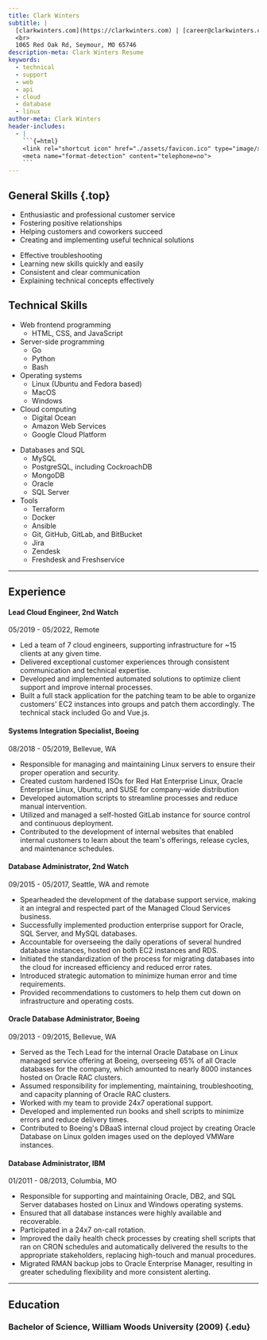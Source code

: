 ```yaml
---
title: Clark Winters
subtitle: |
  [clarkwinters.com](https://clarkwinters.com) | [career@clarkwinters.com](mailto:career@clarkwinters.com) | [417-880-6924](tel:+14178806924)
  <br>
  1065 Red Oak Rd, Seymour, MO 65746
description-meta: Clark Winters Resume
keywords:
  - technical
  - support
  - web
  - api
  - cloud
  - database
  - linux
author-meta: Clark Winters
header-includes:
  - |
    ```{=html}
    <link rel="shortcut icon" href="./assets/favicon.ico" type="image/x-icon">
    <meta name="format-detection" content="telephone=no">
    ```
---
```


<!-- markdownlint-disable MD033 MD001 -->

## General Skills {.top}

<div class="skills">
<div>

- Enthusiastic and professional customer service
- Fostering positive relationships
- Helping customers and coworkers succeed
- Creating and implementing useful technical solutions

</div>

<div>

- Effective troubleshooting
- Learning new skills quickly and easily
- Consistent and clear communication
- Explaining technical concepts effectively

</div>
</div>

## Technical Skills

<div class="skills">
<div>

- Web frontend programming
  - HTML, CSS, and JavaScript
- Server-side programming
  - Go
  - Python
  - Bash
- Operating systems
  - Linux (Ubuntu and Fedora based)
  - MacOS
  - Windows
- Cloud computing
  - Digital Ocean
  - Amazon Web Services
  - Google Cloud Platform

</div>
<div>

- Databases and SQL
  - MySQL
  - PostgreSQL, including CockroachDB
  - MongoDB
  - Oracle
  - SQL Server
- Tools
  - Terraform
  - Docker
  - Ansible
  - Git, GitHub, GitLab, and BitBucket
  - Jira
  - Zendesk
  - Freshdesk and Freshservice

</div>
</div>

---

<div class="xp"><!-- keep div -->

## Experience

<div class="job"><!-- keep div -->

#### Lead Cloud Engineer, 2nd Watch

05/2019 - 05/2022, Remote

- Led a team of 7 cloud engineers, supporting infrastructure for ~15 clients at any given time.
- Delivered exceptional customer experiences through consistent communication and technical expertise.
- Developed and implemented automated solutions to optimize client support and improve internal processes.
- Built a full stack application for the patching team to be able to organize customers' EC2 instances into groups and patch them accordingly. The technical stack included Go and Vue.js.

</div>

<div class="job"><!-- keep div -->

#### Systems Integration Specialist, Boeing

08/2018 - 05/2019, Bellevue, WA

- Responsible for managing and maintaining Linux servers to ensure their proper operation and security.
- Created custom hardened ISOs for Red Hat Enterprise Linux, Oracle Enterprise Linux, Ubuntu, and SUSE for company-wide distribution
- Developed automation scripts to streamline processes and reduce manual intervention.
- Utilized and managed a self-hosted GitLab instance for source control and continuous deployment.
- Contributed to the development of internal websites that enabled internal customers to learn about the team's offerings, release cycles, and maintenance schedules.

</div>

<div class="job"><!-- keep div -->

#### Database Administrator, 2nd Watch

09/2015 - 05/2017, Seattle, WA and remote

- Spearheaded the development of the database support service, making it an integral and respected part of the Managed Cloud Services business.
- Successfully implemented production enterprise support for Oracle, SQL Server, and MySQL databases.
- Accountable for overseeing the daily operations of several hundred database instances, hosted on both EC2 instances and RDS.
- Initiated the standardization of the process for migrating databases into the cloud for increased efficiency and reduced error rates.
- Introduced strategic automation to minimize human error and time requirements.
- Provided recommendations to customers to help them cut down on infrastructure and operating costs.

</div>

<div class="job"><!-- keep div -->

#### Oracle Database Administrator, Boeing

09/2013 - 09/2015, Bellevue, WA

- Served as the Tech Lead for the internal Oracle Database on Linux managed service offering at Boeing, overseeing 65% of all Oracle databases for the company, which amounted to nearly 8000 instances hosted on Oracle RAC clusters.
- Assumed responsibility for implementing, maintaining, troubleshooting, and capacity planning of Oracle RAC clusters.
- Worked with my team to provide 24x7 operational support.
- Developed and implemented run books and shell scripts to minimize errors and reduce delivery times.
- Contributed to Boeing's DBaaS internal cloud project by creating Oracle Database on Linux golden images used on the deployed VMWare instances.

</div>

<div class="job"><!-- keep div -->

#### Database Administrator, IBM

01/2011 - 08/2013, Columbia, MO

- Responsible for supporting and maintaining Oracle, DB2, and SQL Server databases hosted on Linux and Windows operating systems.
- Ensured that all database instances were highly available and recoverable.
- Participated in a 24x7 on-call rotation.
- Improved the daily health check processes by creating shell scripts that ran on CRON schedules and automatically delivered the results to the appropriate stakeholders, replacing high-touch and manual procedures.
- Migrated RMAN backup jobs to Oracle Enterprise Manager, resulting in greater scheduling flexibility and more consistent alerting.

</div>

</div>
<p class="spacer"></p>

---

<div>

## Education

### Bachelor of Science, William Woods University (2009) {.edu}

</div>
